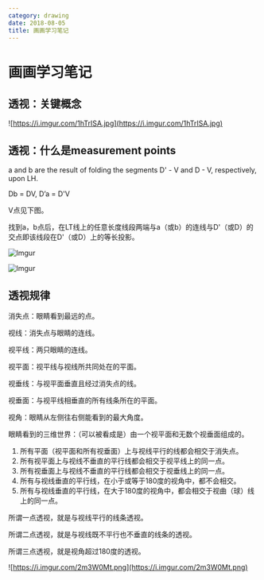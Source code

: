 ```yaml
---
category: drawing
date: 2018-08-05
title: 画画学习笔记
---
```

# 画画学习笔记

## 透视：关键概念

![https://i.imgur.com/1hTrISA.jpg](https://i.imgur.com/1hTrISA.jpg)

## 透视：什么是measurement points

a and b are the result of folding the segments D' - V and D - V, respectively, upon LH.

Db = DV, D’a = D'V

V点见下图。

找到a，b点后，在LT线上的任意长度线段两端与a（或b）的连线与D'（或D）的交点即该线段在D'（或D）上的等长投影。

![Imgur](https://i.imgur.com/CW4MgNW.png)

![Imgur](https://i.imgur.com/6ZHpdM7.png)



## 透视规律

消失点：眼睛看到最远的点。

视线：消失点与眼睛的连线。

视平线：两只眼睛的连线。

视平面：视平线与视线所共同处在的平面。

视垂线：与视平面垂直且经过消失点的线。

视垂面：与视平线相垂直的所有线条所在的平面。

视角：眼睛从左侧往右侧能看到的最大角度。

眼睛看到的三维世界：（可以被看成是）由一个视平面和无数个视垂面组成的。

1. 所有平面（视平面和所有视垂面）上与视线平行的线都会相交于消失点。
2. 所有视平面上与视线不垂直的平行线都会相交于视平线上的同一点。
3. 所有视垂面上与视线不垂直的平行线都会相交于视垂线上的同一点。
4. 所有与视线垂直的平行线，在小于或等于180度的视角中，都不会相交。
5. 所有与视线垂直的平行线，在大于180度的视角中，都会相交于视曲（球）线上的同一点。

所谓一点透视，就是与视线平行的线条透视。

所谓二点透视，就是与视线既不平行也不垂直的线条的透视。

所谓三点透视，就是视角超过180度的透视。

![https://i.imgur.com/2m3W0Mt.png](https://i.imgur.com/2m3W0Mt.png)

